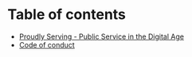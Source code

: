 # Table of contents

* [Proudly Serving - Public Service in the Digital Age](README.md)
* [Code of conduct](code_of_conduct.md)

